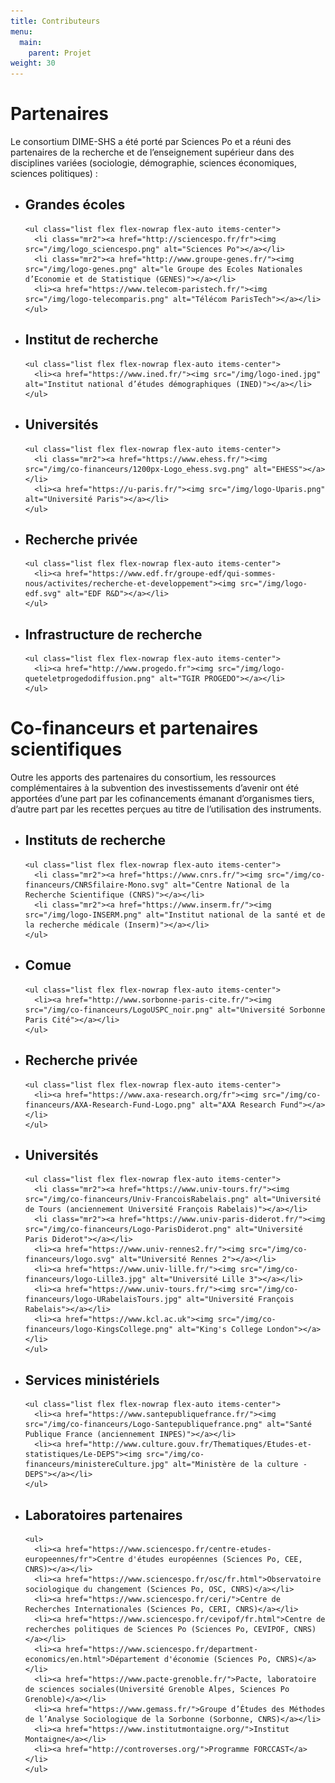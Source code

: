 ```yaml
---
title: Contributeurs
menu:
  main:
    parent: Projet
weight: 30
---
```


# Partenaires
Le consortium DIME-SHS a été porté par Sciences Po et a réuni des partenaires de la recherche et de l’enseignement supérieur dans des disciplines variées (sociologie, démographie, sciences économiques, sciences politiques) :

<ul class="flex flex-column flex-row-ns flex-wrap justify-between list list--logos">
  <li class="pr3-ns w-two-thirds-ns">
    <h2 class="f5">Grandes écoles</h2>

    <ul class="list flex flex-nowrap flex-auto items-center">
      <li class="mr2"><a href="http://sciencespo.fr/fr"><img src="/img/logo_sciencespo.png" alt="Sciences Po"></a></li>
      <li class="mr2"><a href="http://www.groupe-genes.fr/"><img src="/img/logo-genes.png" alt="le Groupe des Ecoles Nationales d’Economie et de Statistique (GENES)"></a></li>
      <li><a href="https://www.telecom-paristech.fr/"><img src="/img/logo-telecomparis.png" alt="Télécom ParisTech"></a></li>
    </ul>
  </li>
  <li class="pr3-ns pr0-ns w-third-ns">
    <h2 class="f5">Institut de recherche</h2>

    <ul class="list flex flex-nowrap flex-auto items-center">
      <li><a href="https://www.ined.fr/"><img src="/img/logo-ined.jpg" alt="Institut national d’études démographiques (INED)"></a></li>
    </ul>
  </li>
  <li class="pr3-ns w-third-ns">
    <h2 class="f5">Universités</h2>

    <ul class="list flex flex-nowrap flex-auto items-center">
      <li class="mr2"><a href="https://www.ehess.fr/"><img src="/img/co-financeurs/1200px-Logo_ehess.svg.png" alt="EHESS"></a></li>
      <li><a href="https://u-paris.fr/"><img src="/img/logo-Uparis.png" alt="Université Paris"></a></li>
    </ul>
  </li>
  <li class="pr3-ns w-third-ns">
    <h2 class="f5">Recherche privée</h2>

    <ul class="list flex flex-nowrap flex-auto items-center">
      <li><a href="https://www.edf.fr/groupe-edf/qui-sommes-nous/activites/recherche-et-developpement"><img src="/img/logo-edf.svg" alt="EDF R&D"></a></li>
    </ul>
  </li>
  <li class="w-third-ns">
    <h2 class="f5">Infrastructure de recherche</h2>

    <ul class="list flex flex-nowrap flex-auto items-center">
      <li><a href="http://www.progedo.fr"><img src="/img/logo-queteletprogedodiffusion.png" alt="TGIR PROGEDO"></a></li>
    </ul>
  </li>
</ul>

# Co-financeurs et partenaires scientifiques
Outre les apports des partenaires du consortium, les ressources complémentaires à la subvention des investissements d’avenir ont été apportées d’une part par les cofinancements émanant d’organismes tiers, d’autre part par les recettes perçues au titre de l’utilisation des instruments.

<ul class="flex flex-column flex-row-ns flex-wrap justify-between list list--logos">
  <li class="pr3-ns w-third-ns">
    <h2 class="f5">Instituts de recherche</h2>

    <ul class="list flex flex-nowrap flex-auto items-center">
      <li class="mr2"><a href="https://www.cnrs.fr/"><img src="/img/co-financeurs/CNRSfilaire-Mono.svg" alt="Centre National de la Recherche Scientifique (CNRS)"></a></li>
      <li class="mr2"><a href="https://www.inserm.fr/"><img src="/img/logo-INSERM.png" alt="Institut national de la santé et de la recherche médicale (Inserm)"></a></li>
    </ul>
  </li>
  <li class="pr3-ns w-third-ns">
    <h2 class="f5">Comue</h2>

    <ul class="list flex flex-nowrap flex-auto items-center">
      <li><a href="http://www.sorbonne-paris-cite.fr/"><img src="/img/co-financeurs/LogoUSPC_noir.png" alt="Université Sorbonne Paris Cité"></a></li>
    </ul>
  </li>
  <li class="pr3-ns w-third-ns">
    <h2 class="f5">Recherche privée</h2>

    <ul class="list flex flex-nowrap flex-auto items-center">
      <li><a href="https://www.axa-research.org/fr"><img src="/img/co-financeurs/AXA-Research-Fund-Logo.png" alt="AXA Research Fund"></a></li>
    </ul>
  </li>
  <li class="pr3-ns w-two-thirds-ns">
    <h2 class="f5">Universités</h2>

    <ul class="list flex flex-nowrap flex-auto items-center">
      <li class="mr2"><a href="https://www.univ-tours.fr/"><img src="/img/co-financeurs/Univ-FrancoisRabelais.png" alt="Université de Tours (anciennement Université François Rabelais)"></a></li>
      <li class="mr2"><a href="https://www.univ-paris-diderot.fr/"><img src="/img/co-financeurs/Logo-ParisDiderot.png" alt="Université Paris Diderot"></a></li>
      <li><a href="https://www.univ-rennes2.fr/"><img src="/img/co-financeurs/logo.svg" alt="Université Rennes 2"></a></li>
      <li><a href="https://www.univ-lille.fr/"><img src="/img/co-financeurs/logo-Lille3.jpg" alt="Université Lille 3"></a></li>
      <li><a href="https://www.univ-tours.fr/"><img src="/img/co-financeurs/logo-URabelaisTours.jpg" alt="Université François Rabelais"></a></li>
      <li><a href="https://www.kcl.ac.uk"><img src="/img/co-financeurs/logo-KingsCollege.png" alt="King's College London"></a></li>
    </ul>
  </li>
  <li class="w-third-ns">
    <h2 class="f5">Services ministériels</h2>

    <ul class="list flex flex-nowrap flex-auto items-center">
      <li><a href="https://www.santepubliquefrance.fr/"><img src="/img/co-financeurs/Logo-Santepubliquefrance.png" alt="Santé Publique France (anciennement INPES)"></a></li>
      <li><a href="http://www.culture.gouv.fr/Thematiques/Etudes-et-statistiques/Le-DEPS"><img src="/img/co-financeurs/ministereCulture.jpg" alt="Ministère de la culture - DEPS"></a></li>
    </ul>
  </li>
  <li>
    <h2 class="f5">Laboratoires partenaires</h2>

    <ul>
      <li><a href="https://www.sciencespo.fr/centre-etudes-europeennes/fr">Centre d'études européennes (Sciences Po, CEE, CNRS)></a></li>
      <li><a href="https://www.sciencespo.fr/osc/fr.html">Observatoire sociologique du changement (Sciences Po, OSC, CNRS)</a></li>
      <li><a href="https://www.sciencespo.fr/ceri/">Centre de Recherches Internationales (Sciences Po, CERI, CNRS)</a></li>
      <li><a href="https://www.sciencespo.fr/cevipof/fr.html">Centre de recherches politiques de Sciences Po (Sciences Po, CEVIPOF, CNRS)</a></li>
      <li><a href="https://www.sciencespo.fr/department-economics/en.html">Département d'économie (Sciences Po, CNRS)</a></li>
      <li><a href="https://www.pacte-grenoble.fr/">Pacte, laboratoire de sciences sociales(Université Grenoble Alpes, Sciences Po Grenoble)</a></li>
      <li><a href="https://www.gemass.fr/">Groupe d’Études des Méthodes de l’Analyse Sociologique de la Sorbonne (Sorbonne, CNRS)</a></li>
      <li><a href="https://www.institutmontaigne.org/">Institut Montaigne</a></li>
      <li><a href="http://controverses.org/">Programme FORCCAST</a></li>    
    </ul>
  </li>  
</ul>
